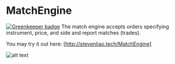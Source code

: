 # MatchEngine

[![Greenkeeper badge](https://badges.greenkeeper.io/Penspinner/MatchEngine.svg)](https://greenkeeper.io/)
The match engine accepts orders specifying instrument, price, and side and report matches (trades).

You may try it out here: [http://stevenliao.tech/MatchEngine]

![alt text](http://stevenliao.tech/images/projects/MatchEngine.png)
